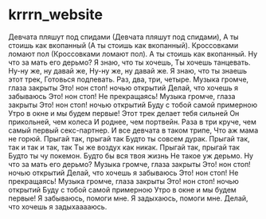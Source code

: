 # krrrn_website
Девчата пляшут под спидами
(Девчата пляшут под спидами),
А ты стоишь как вкопанный
(А ты стоишь как вкопанный).
Кроссовками ломают пол
(Кроссовками ломают пол).
А ты стоишь как вкопанный.
Ну что за мать его дерьмо?
Я знаю, что ты хочешь,
Ты хочешь танцевать.
Ну-ну же, ну давай же,
Ну-ну же, ну давай же.
Я знаю, что ты знаешь этот трек,
Готовься подпевать.
Раз, два, три, четыре.
Музыка громче, глаза закрыты
Это! нон стоп! ночью открытий
Делай, что хочешь я забываюсь
Это! нон стоп! Не прекращаясь!
Музыка громче, глаза закрыты
Это! нон стоп! ночью открытий
Буду с тобой самой примерною
Утро в окне и мы будем первые!
Этот трек делает тебя сильней
Он прикольней, чем колеса
И роднее, чем портвейн.
Раза в три круче, чем самый первый секс-партнер.
И все девчата в таком трипе,
Что аж мама не горюй.
Прыгай так, прыгай так
Будто ты совсем дурак.
Прыгай так, так и так и так, так
Ты же воздух как никак.
Прыгай так, прыгай так
Будто ты чу покемон.
Будто бы вся твоя жизнь
Не такое уж дерьмо.
Ну что за мать его дерьмо?
Музыка громче, глаза закрыты
Это! нон стоп! ночью открытий
Делай, что хочешь я забываюсь
Это! нон стоп! Не прекращаясь!
Музыка громче, глаза закрыты
Это! нон стоп! ночью открытий
Буду с тобой самой примерною
Утро в окне и мы будем первые!
Я забываюсь, помоги мне.
Я задыхаюсь, помоги мне.
Делай, что хочешь я задыхааааюсь.

